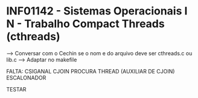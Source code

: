 # INF01142 - Sistemas Operacionais I N - Trabalho Compact Threads (cthreads)

--> Conversar com o Cechin se o nom e do arquivo deve ser cthreads.c ou lib.c --> Adaptar no makefile

FALTA:
CSIGANAL
CJOIN
PROCURA THREAD (AUXILIAR DE CJOIN)
ESCALONADOR

TESTAR
